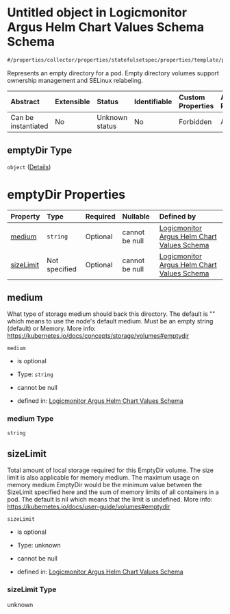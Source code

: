 # Untitled object in Logicmonitor Argus Helm Chart Values Schema Schema

```txt
#/properties/collector/properties/statefulsetspec/properties/template/properties/spec/properties/volumes/items/properties/emptydir#/properties/collector/properties/statefulsetSpec/properties/template/properties/spec/properties/volumes/items/properties/emptyDir
```

Represents an empty directory for a pod. Empty directory volumes support ownership management and SELinux relabeling.

| Abstract            | Extensible | Status         | Identifiable | Custom Properties | Additional Properties | Access Restrictions | Defined In                                                        |
| :------------------ | :--------- | :------------- | :----------- | :---------------- | :-------------------- | :------------------ | :---------------------------------------------------------------- |
| Can be instantiated | No         | Unknown status | No           | Forbidden         | Allowed               | none                | [values.schema.json\*](values.schema.json "open original schema") |

## emptyDir Type

`object` ([Details](values-properties-the-collector-schema-properties-statefulsetspec-properties-template-properties-spec-properties-volumes-items-properties-emptydir.md))

# emptyDir Properties

| Property                | Type          | Required | Nullable       | Defined by                                                                                                                                                                                                                                                                                                                                                                                                                                                                                                                                 |
| :---------------------- | :------------ | :------- | :------------- | :----------------------------------------------------------------------------------------------------------------------------------------------------------------------------------------------------------------------------------------------------------------------------------------------------------------------------------------------------------------------------------------------------------------------------------------------------------------------------------------------------------------------------------------- |
| [medium](#medium)       | `string`      | Optional | cannot be null | [Logicmonitor Argus Helm Chart Values Schema](values-properties-the-collector-schema-properties-statefulsetspec-properties-template-properties-spec-properties-volumes-items-properties-emptydir-properties-medium.md "#/properties/collector/properties/statefulsetspec/properties/template/properties/spec/properties/volumes/items/properties/emptydir/properties/medium#/properties/collector/properties/statefulsetSpec/properties/template/properties/spec/properties/volumes/items/properties/emptyDir/properties/medium")          |
| [sizeLimit](#sizelimit) | Not specified | Optional | cannot be null | [Logicmonitor Argus Helm Chart Values Schema](values-properties-the-collector-schema-properties-statefulsetspec-properties-template-properties-spec-properties-volumes-items-properties-emptydir-properties-sizelimit.md "#/properties/collector/properties/statefulsetspec/properties/template/properties/spec/properties/volumes/items/properties/emptydir/properties/sizelimit#/properties/collector/properties/statefulsetSpec/properties/template/properties/spec/properties/volumes/items/properties/emptyDir/properties/sizeLimit") |

## medium

What type of storage medium should back this directory. The default is "" which means to use the node's default medium. Must be an empty string (default) or Memory. More info: <https://kubernetes.io/docs/concepts/storage/volumes#emptydir>

`medium`

*   is optional

*   Type: `string`

*   cannot be null

*   defined in: [Logicmonitor Argus Helm Chart Values Schema](values-properties-the-collector-schema-properties-statefulsetspec-properties-template-properties-spec-properties-volumes-items-properties-emptydir-properties-medium.md "#/properties/collector/properties/statefulsetspec/properties/template/properties/spec/properties/volumes/items/properties/emptydir/properties/medium#/properties/collector/properties/statefulsetSpec/properties/template/properties/spec/properties/volumes/items/properties/emptyDir/properties/medium")

### medium Type

`string`

## sizeLimit

Total amount of local storage required for this EmptyDir volume. The size limit is also applicable for memory medium. The maximum usage on memory medium EmptyDir would be the minimum value between the SizeLimit specified here and the sum of memory limits of all containers in a pod. The default is nil which means that the limit is undefined. More info: <https://kubernetes.io/docs/user-guide/volumes#emptydir>

`sizeLimit`

*   is optional

*   Type: unknown

*   cannot be null

*   defined in: [Logicmonitor Argus Helm Chart Values Schema](values-properties-the-collector-schema-properties-statefulsetspec-properties-template-properties-spec-properties-volumes-items-properties-emptydir-properties-sizelimit.md "#/properties/collector/properties/statefulsetspec/properties/template/properties/spec/properties/volumes/items/properties/emptydir/properties/sizelimit#/properties/collector/properties/statefulsetSpec/properties/template/properties/spec/properties/volumes/items/properties/emptyDir/properties/sizeLimit")

### sizeLimit Type

unknown

